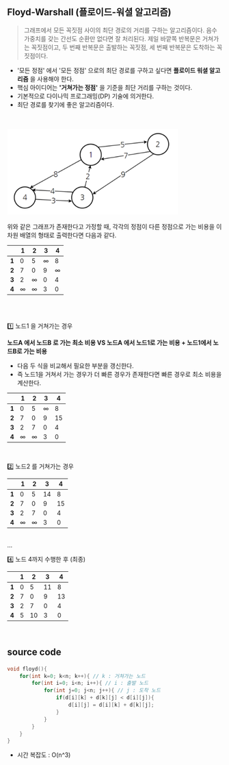 ## Floyd-Warshall (플로이드-워셜 알고리즘)
> 그래프에서 모든 꼭짓점 사이의 최단 경로의 거리를 구하는 알고리즘이다. 
음수 가중치를 갖는 간선도 순환만 없다면 잘 처리된다. 제일 바깥쪽 반복문은 거쳐가는 꼭짓점이고, 두 번째 반복문은 출발하는 꼭짓점, 세 번째 반복문은 도착하는 꼭짓점이다. 

- '모든 정점' 에서 '모든 정점' 으로의 최단 경로를 구하고 싶다면 **플로이드 워셜 알고리즘** 을 사용해야 한다.
- 핵심 아이디어는 **'거쳐가는 정점'** 을 기준을 최단 거리를 구하는 것이다.
- 기본적으로 다이나믹 프로그래밍(DP) 기술에 의거한다.
- 최단 경로를 찾기에 좋은 알고리즘이다.

<br/>
<br/>

<img src="./screenshots/floyd-warshall.png" width="400" height="200">

위와 같은 그래프가 존재한다고 가정할 때, 각각의 정점이 다른 정점으로 가는 비용을 이차원 배열의 형태로 출력한다면 다음과 같다.

|     |1|2|3|4|
|-----|-|-|-|-|
|**1**|0|5|∞|8|
|**2**|7|0|9|∞|
|**3**|2|∞|0|4|
|**4**|∞|∞|3|0|

<br/><br/>

1️⃣ 노드1 을 거쳐가는 경우

**노드A 에서 노드B 로 가는 최소 비용 VS 노드A 에서 노드1로 가는 비용 + 노드1에서 노드B로 가는 비용**
- 다음 두 식을 비교해서 필요한 부분을 갱신한다.
- 즉 노드1을 거쳐서 가는 경우가 더 빠른 경우가 존재한다면 빠른 경우로 최소 비용을 계산한다.


|     |1|2|3|4|
|-----|-|-|-|-|
|**1**|0|5|∞|8|
|**2**|7|0|9|15|
|**3**|2|7|0|4|
|**4**|∞|∞|3|0|

<br/>

2️⃣ 노드2 를 거쳐가는 경우

|     |1|2|3|4|
|-----|-|-|-|-|
|**1**|0|5|14|8|
|**2**|7|0|9|15|
|**3**|2|7|0|4|
|**4**|∞|∞|3|0|

<br/>
...
<br/>

4️⃣ 노드 4까지 수행한 후 (최종)

|     |1|2|3|4|
|-----|-|-|-|-|
|**1**|0|5|11|8|
|**2**|7|0|9|13|
|**3**|2|7|0|4|
|**4**|5|10|3|0|

<br/>

## source code
```C++
void floyd(){
    for(int k=0; k<n; k++){ // k : 거쳐가는 노드
        for(int i=0; i<n; i++){ // i : 출발 노드
            for(int j=0; j<n; j++){ // j : 도착 노드
                if(d[i][k] + d[k][j] < d[i][j]){
                    d[i][j] = d[i][k] + d[k][j];
                }
            }
        }
    }
}
```

- 시간 복잡도 : O(n^3) 
